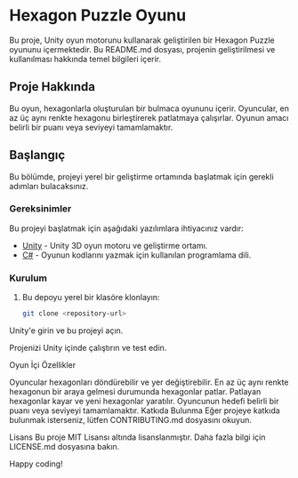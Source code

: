 # Hexagon Puzzle Oyunu

Bu proje, Unity oyun motorunu kullanarak geliştirilen bir Hexagon Puzzle oyununu içermektedir. Bu README.md dosyası, projenin geliştirilmesi ve kullanılması hakkında temel bilgileri içerir.

## Proje Hakkında

Bu oyun, hexagonlarla oluşturulan bir bulmaca oyununu içerir. Oyuncular, en az üç aynı renkte hexagonu birleştirerek patlatmaya çalışırlar. Oyunun amacı belirli bir puanı veya seviyeyi tamamlamaktır.

## Başlangıç

Bu bölümde, projeyi yerel bir geliştirme ortamında başlatmak için gerekli adımları bulacaksınız.

### Gereksinimler

Bu projeyi başlatmak için aşağıdaki yazılımlara ihtiyacınız vardır:

- [Unity](https://unity.com/) - Unity 3D oyun motoru ve geliştirme ortamı.
- [C#](https://docs.microsoft.com/en-us/dotnet/csharp/) - Oyunun kodlarını yazmak için kullanılan programlama dili.

### Kurulum

1. Bu depoyu yerel bir klasöre klonlayın:

   ```bash
   git clone <repository-url>
   
Unity'e girin ve bu projeyi açın.

Projenizi Unity içinde çalıştırın ve test edin.

Oyun İçi Özellikler

Oyuncular hexagonları döndürebilir ve yer değiştirebilir.
En az üç aynı renkte hexagonun bir araya gelmesi durumunda hexagonlar patlar.
Patlayan hexagonlar kayar ve yeni hexagonlar yaratılır.
Oyuncunun hedefi belirli bir puanı veya seviyeyi tamamlamaktır.
Katkıda Bulunma
Eğer projeye katkıda bulunmak isterseniz, lütfen CONTRIBUTING.md dosyasını okuyun.

Lisans
Bu proje MIT Lisansı altında lisanslanmıştır. Daha fazla bilgi için LICENSE.md dosyasına bakın.


Happy coding!

